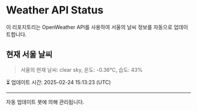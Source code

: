 
# Weather API Status

이 리포지토리는 OpenWeather API를 사용하여 서울의 날씨 정보를 자동으로 업데이트합니다.

## 현재 서울 날씨
> 서울의 현재 날씨: clear sky, 온도: -0.36°C, 습도: 43%

⏳ 업데이트 시간: 2025-02-24 15:13:23 (UTC)

---
자동 업데이트 봇에 의해 관리됩니다.
